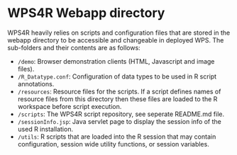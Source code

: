 # WPS4R Webapp directory

WPS4R heavily relies on scripts and configuration files that are stored in the webapp directory to be accessible and changeable in deployed WPS.
The sub-folders and their contents are as follows:

* ``/demo``: Browser demonstration clients (HTML, Javascript and image files).
* ``/R_Datatype.conf``: Configuration of data types to be used in R script annotations.
* ``/resources``: Resource files for the scripts. If a script defines names of resource files from this directory then these files are loaded to the R workspace before script execution.
* ``/scripts``: The WPS4R script repository, see seperate README.md file.
* ``/sessionInfo.jsp``: Java servlet page to display the session info of the used R installation.
* ``/utils``: R scripts that are loaded into the R session that may contain configuration, session wide utility functions, or session variables.